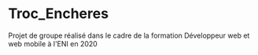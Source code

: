 # Troc_Encheres
Projet de groupe réalisé dans le cadre de la formation Développeur web et web mobile à l'ENI en 2020
